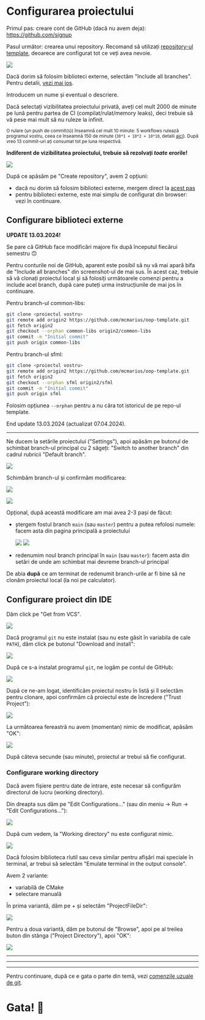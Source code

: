 # Configurarea proiectului

Primul pas: creare cont de GitHub (dacă nu avem deja): https://github.com/signup

Pasul următor: crearea unui repository. Recomand să utilizați
[repository-ul template](https://github.com/mcmarius/oop-template),
deoarece are configurat tot ce veți avea nevoie.

![](img/setup_p0_create_repo.png)

Dacă dorim să folosim biblioteci externe, selectăm "Include all branches".
Pentru detalii, [vezi mai jos](#configurare-biblioteci-externe).

Introducem un nume și eventual o descriere.

Dacă selectați vizibilitatea proiectului privată, aveți cel mult 2000 de minute pe lună pentru
partea de CI (compilat/rulat/memory leaks), deci trebuie să vă pese mai mult să nu ruleze la infinit.

<sub>O rulare (un push de commit(s)) înseamnă cel mult 10 minute: 5 workflows rulează
programul vostru, ceea ce înseamnă 150 de minute (`30*1 + 10*2 + 10*10`, detalii
[aici](https://docs.github.com/en/billing/managing-billing-for-github-actions/about-billing-for-github-actions#included-storage-and-minutes)).
După vreo 13 commit-uri ați consumat tot pe luna respectivă.</sub>

**Indiferent de vizibilitatea proiectului, trebuie să rezolvați _toate_ erorile!**

![](img/setup_p0_create_repo_details.png)

După ce apăsăm pe "Create repository", avem 2 opțiuni:

- dacă nu dorim să folosim biblioteci externe, mergem direct la [acest pas](#configurare-proiect-din-ide)
- pentru biblioteci externe, este mai simplu de configurat din browser: vezi în continuare.

## Configurare biblioteci externe

**UPDATE 13.03.2024!**

Se pare că GitHub face modificări majore fix după începutul fiecărui semestru 🙃

Pentru conturile noi de GitHub, aparent este posibil să nu vă mai apară bifa de "Include all branches" din screenshot-ul de mai sus.
În acest caz, trebuie să vă clonați proiectul local și să folosiți următoarele comenzi pentru a include acel branch, după care
puteți urma instrucțiunile de mai jos în continuare.

Pentru branch-ul common-libs:
```sh
git clone <proiectul vostru>
git remote add origin2 https://github.com/mcmarius/oop-template.git
git fetch origin2
git checkout --orphan common-libs origin2/common-libs
git commit -m "Initial commit"
git push origin common-libs
```

Pentru branch-ul sfml:
```sh
git clone <proiectul vostru>
git remote add origin2 https://github.com/mcmarius/oop-template.git
git fetch origin2
git checkout --orphan sfml origin2/sfml
git commit -m "Initial commit"
git push origin sfml
```

Folosim opțiunea `--orphan` pentru a nu căra tot istoricul de pe repo-ul template.

End update 13.03.2024 (actualizat 07.04.2024).

---

Ne ducem la setările proiectului ("Settings"), apoi apăsăm pe butonul de schimbat branch-ul principal
cu 2 săgeți: "Switch to another branch" din cadrul rubricii "Default branch".

![](img/setup_p1_settings.png)

Schimbăm branch-ul și confirmăm modificarea:

![](img/setup_p1_change_branch.png)

![](img/setup_p1_confirm_change_branch.png)

Opțional, după această modificare am mai avea 2-3 pași de făcut:

- ștergem fostul branch `main` (sau `master`) pentru a putea refolosi numele:
  facem asta din pagina principală a proiectului

  ![](img/setup_p1_branches.png)
  ![](img/setup_p1_delete_branch.png)

- redenumim noul branch principal în `main` (sau `master`):
  facem asta din setări de unde am schimbat mai devreme branch-ul principal

De abia **după** ce am terminat de redenumit branch-urile ar fi bine să ne clonăm proiectul local
(la noi pe calculator).

## Configurare proiect din IDE

Dăm click pe "Get from VCS".

![](img/setup_p3_init_screen.png)

Dacă programul `git` nu este instalat (sau nu este găsit în variabila de cale `PATH`),
dăm click pe butonul "Download and install":

![](img/setup_p3_install_git.png)

După ce s-a instalat programul `git`, ne logăm pe contul de GitHub:

![](img/setup_p3_github_login.png)

După ce ne-am logat, identificăm proiectul nostru în listă și îl selectăm pentru clonare,
apoi confirmăm că proiectul este de încredere ("Trust Project"):

![](img/setup_p3_trust.png)

La următoarea fereastră nu avem (momentan) nimic de modificat, apăsăm "OK":

![](img/setup_p3_confirm_cmake.png)

După câteva secunde (sau minute), proiectul ar trebui să fie configurat.

### Configurare working directory

Dacă avem fișiere pentru date de intrare, este necesar să configurăm directorul de lucru
(working directory).

Din dreapta sus dăm pe "Edit Configurations..." (sau din meniu -> Run -> "Edit Configurations..."):

![](img/setup_p3_edit_config.png)

După cum vedem, la "Working directory" nu este configurat nimic.

![](img/setup_p3_work_dir.png)

Dacă folosim biblioteca rlutil sau ceva similar pentru afișări mai speciale în terminal,
ar trebui să selectăm "Emulate terminal in the output console".

Avem 2 variante:

- variabilă de CMake
- selectare manuală

În prima variantă, dăm pe + și selectăm "ProjectFileDir":

![](img/setup_p3_wd_v1.png)

Pentru a doua variantă, dăm pe butonul de "Browse", apoi pe al treilea buton din stânga
("Project Directory"), apoi "OK":

![](img/setup_p3_wd_v2.png)

---

---

---

Pentru continuare, după ce e gata o parte din temă, vezi
[comenzile uzuale de git](./#comenzi-uzuale-de-git).

# Gata! 🎉

